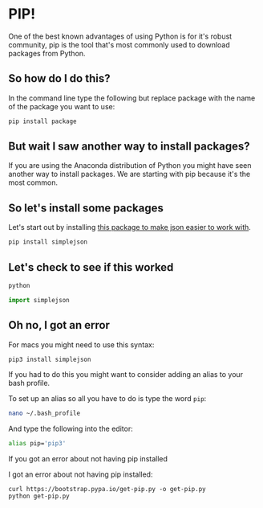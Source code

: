 # PIP!
One of the best known advantages of using Python is for it's robust community, pip is the tool that's most commonly used to download packages from Python.

## So how do I do this?
In the command line type the following but replace package with the name of the package you want to use:

```bash
pip install package
```

## But wait I saw another way to install packages?
If you are using the Anaconda distribution of Python you might have seen another way to install packages. We are starting with pip because it's the most common.

## So let's install some packages
Let's start out by installing [this package to make json easier to work with](https://pypi.org/project/simplejson/).

```bash
pip install simplejson
```

## Let's check to see if this worked

```bash
python
```

```python
import simplejson
```

## Oh no, I got an error
For macs you might need to use this syntax:

```bash
pip3 install simplejson
```

If you had to do this you might want to consider adding an alias to your bash profile.

To set up an alias so all you have to do is type the word `pip`:

```bash
nano ~/.bash_profile
```

And type the following into the editor:

```bash
alias pip='pip3'
```
If you got an error about not having pip installed

I got an error about not having pip installed:
```
curl https://bootstrap.pypa.io/get-pip.py -o get-pip.py
python get-pip.py
```
